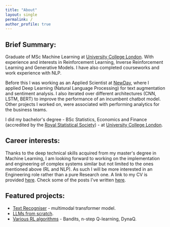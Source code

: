 ```yaml
---
title: "About"
layout: single
permalink: /
author_profile: true
---
```


## Brief Summary:
Graduate of MSc Machine Learning at [University College London](https://www.ucl.ac.uk). With experience and interests in Reinforcement Learning, Inverse Reinforcement Learning and Generative Models. I have also completed courseworks and work experience with NLP.

Before this I was working as an Applied Scientist at [NewDay](https://www.newday.co.uk/), where I applied Deep Learning (Natural Language Processing) for text augmentation and sentiment analysis. I also iterated over different architectures (CNN, LSTM, BERT) to improve the performance of an incumbent chatbot model. Other projects I worked on, were associated with performing analytics for the business teams.

I did my bachelor's degree - BSc Statistics, Economics and Finance (accredited by the [Royal Statistical Society](https://rss.org.uk/)) - at [University College London](https://www.ucl.ac.uk).

## Career interests:
Thanks to the deep technical skills acquired from my master's degree in Machine Learning, I am looking forward to working on the implementation and engineering of complex systems similar but not limited to the ones mentioned above (RL and NLP). As such I will be more interested in an Engineering role rather than a pure Research one. A link to my CV is provided [here](https://drive.google.com/file/d/1Vz_iOiOEfcGPnZ-867BjD53W4yf9OiHD/view?usp=sharing). Check some of the posts I've written [here](https://mariovas3.github.io/posts_list).

## Featured projects:
* <a href="https://github.com/mariovas3/text-recogniser" alt="link to text-recogniser repo">Text Recogniser</a> - multimodal transformer model.
* <a href="https://github.com/mariovas3/llms" alt="link to llms repo">LLMs from scratch</a>.
* <a href="https://github.com/mariovas3/rl-algos" alt="link to rl-algos repo">Various RL algorithms</a> - Bandits, n-step Q-learning, DynaQ.
